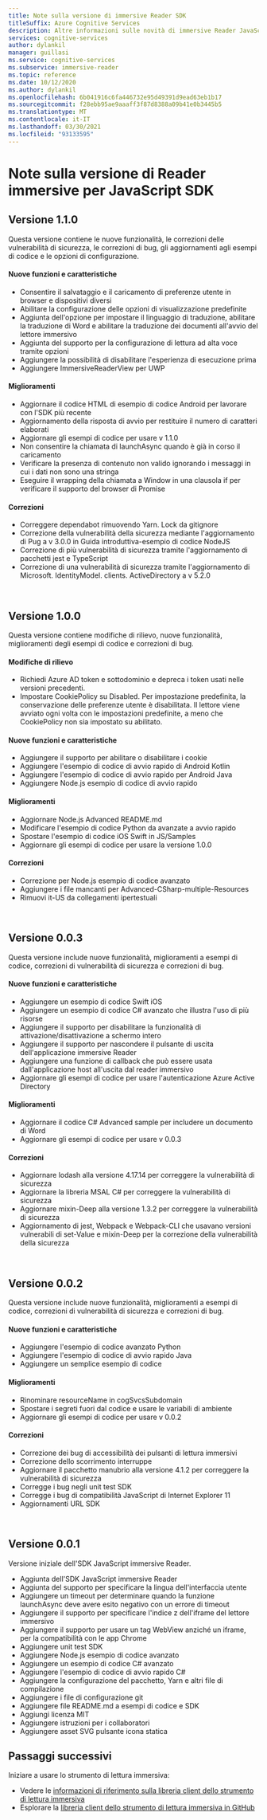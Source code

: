 ```yaml
---
title: Note sulla versione di immersive Reader SDK
titleSuffix: Azure Cognitive Services
description: Altre informazioni sulle novità di immersive Reader JavaScript SDK.
services: cognitive-services
author: dylankil
manager: guillasi
ms.service: cognitive-services
ms.subservice: immersive-reader
ms.topic: reference
ms.date: 10/12/2020
ms.author: dylankil
ms.openlocfilehash: 6b041916c6fa446732e95d49391d9ead63eb1b17
ms.sourcegitcommit: f28ebb95ae9aaaff3f87d8388a09b41e0b3445b5
ms.translationtype: MT
ms.contentlocale: it-IT
ms.lasthandoff: 03/30/2021
ms.locfileid: "93133595"
---
```

# <a name="immersive-reader-javascript-sdk-release-notes"></a>Note sulla versione di Reader immersive per JavaScript SDK

## <a name="version-110"></a>Versione 1.1.0

Questa versione contiene le nuove funzionalità, le correzioni delle vulnerabilità di sicurezza, le correzioni di bug, gli aggiornamenti agli esempi di codice e le opzioni di configurazione.

#### <a name="new-features"></a>Nuove funzioni e caratteristiche

* Consentire il salvataggio e il caricamento di preferenze utente in browser e dispositivi diversi
* Abilitare la configurazione delle opzioni di visualizzazione predefinite
* Aggiunta dell'opzione per impostare il linguaggio di traduzione, abilitare la traduzione di Word e abilitare la traduzione dei documenti all'avvio del lettore immersivo
* Aggiunta del supporto per la configurazione di lettura ad alta voce tramite opzioni
* Aggiungere la possibilità di disabilitare l'esperienza di esecuzione prima
* Aggiungere ImmersiveReaderView per UWP

#### <a name="improvements"></a>Miglioramenti

* Aggiornare il codice HTML di esempio di codice Android per lavorare con l'SDK più recente
* Aggiornamento della risposta di avvio per restituire il numero di caratteri elaborati
* Aggiornare gli esempi di codice per usare v 1.1.0
* Non consentire la chiamata di launchAsync quando è già in corso il caricamento
* Verificare la presenza di contenuto non valido ignorando i messaggi in cui i dati non sono una stringa
* Eseguire il wrapping della chiamata a Window in una clausola if per verificare il supporto del browser di Promise

#### <a name="fixes"></a>Correzioni

* Correggere dependabot rimuovendo Yarn. Lock da gitignore
* Correzione della vulnerabilità della sicurezza mediante l'aggiornamento di Pug a v 3.0.0 in Guida introduttiva-esempio di codice NodeJS
* Correzione di più vulnerabilità di sicurezza tramite l'aggiornamento di pacchetti jest e TypeScript
* Correzione di una vulnerabilità di sicurezza tramite l'aggiornamento di Microsoft. IdentityModel. clients. ActiveDirectory a v 5.2.0

<br>

## <a name="version-100"></a>Versione 1.0.0

Questa versione contiene modifiche di rilievo, nuove funzionalità, miglioramenti degli esempi di codice e correzioni di bug.

#### <a name="breaking-changes"></a>Modifiche di rilievo

* Richiedi Azure AD token e sottodominio e depreca i token usati nelle versioni precedenti.
* Impostare CookiePolicy su Disabled. Per impostazione predefinita, la conservazione delle preferenze utente è disabilitata. Il lettore viene avviato ogni volta con le impostazioni predefinite, a meno che CookiePolicy non sia impostato su abilitato.

#### <a name="new-features"></a>Nuove funzioni e caratteristiche

* Aggiungere il supporto per abilitare o disabilitare i cookie
* Aggiungere l'esempio di codice di avvio rapido di Android Kotlin
* Aggiungere l'esempio di codice di avvio rapido per Android Java
* Aggiungere Node.js esempio di codice di avvio rapido

#### <a name="improvements"></a>Miglioramenti

* Aggiornare Node.js Advanced README.md
* Modificare l'esempio di codice Python da avanzate a avvio rapido
* Spostare l'esempio di codice iOS Swift in JS/Samples
* Aggiornare gli esempi di codice per usare la versione 1.0.0

#### <a name="fixes"></a>Correzioni

* Correzione per Node.js esempio di codice avanzato
* Aggiungere i file mancanti per Advanced-CSharp-multiple-Resources
* Rimuovi it-US da collegamenti ipertestuali

<br>

## <a name="version-003"></a>Versione 0.0.3

Questa versione include nuove funzionalità, miglioramenti a esempi di codice, correzioni di vulnerabilità di sicurezza e correzioni di bug.

#### <a name="new-features"></a>Nuove funzioni e caratteristiche

* Aggiungere un esempio di codice Swift iOS
* Aggiungere un esempio di codice C# avanzato che illustra l'uso di più risorse 
* Aggiungere il supporto per disabilitare la funzionalità di attivazione/disattivazione a schermo intero
* Aggiungere il supporto per nascondere il pulsante di uscita dell'applicazione immersive Reader
* Aggiungere una funzione di callback che può essere usata dall'applicazione host all'uscita dal reader immersivo
* Aggiornare gli esempi di codice per usare l'autenticazione Azure Active Directory

#### <a name="improvements"></a>Miglioramenti

* Aggiornare il codice C# Advanced sample per includere un documento di Word
* Aggiornare gli esempi di codice per usare v 0.0.3

#### <a name="fixes"></a>Correzioni

* Aggiornare lodash alla versione 4.17.14 per correggere la vulnerabilità di sicurezza
* Aggiornare la libreria MSAL C# per correggere la vulnerabilità di sicurezza
* Aggiornare mixin-Deep alla versione 1.3.2 per correggere la vulnerabilità di sicurezza
* Aggiornamento di jest, Webpack e Webpack-CLI che usavano versioni vulnerabili di set-Value e mixin-Deep per la correzione della vulnerabilità della sicurezza

<br>

## <a name="version-002"></a>Versione 0.0.2

Questa versione include nuove funzionalità, miglioramenti a esempi di codice, correzioni di vulnerabilità di sicurezza e correzioni di bug.

#### <a name="new-features"></a>Nuove funzioni e caratteristiche

* Aggiungere l'esempio di codice avanzato Python
* Aggiungere l'esempio di codice di avvio rapido Java
* Aggiungere un semplice esempio di codice

#### <a name="improvements"></a>Miglioramenti

* Rinominare resourceName in cogSvcsSubdomain
* Spostare i segreti fuori dal codice e usare le variabili di ambiente
* Aggiornare gli esempi di codice per usare v 0.0.2

#### <a name="fixes"></a>Correzioni

* Correzione dei bug di accessibilità dei pulsanti di lettura immersivi
* Correzione dello scorrimento interruppe
* Aggiornare il pacchetto manubrio alla versione 4.1.2 per correggere la vulnerabilità di sicurezza
* Corregge i bug negli unit test SDK
* Corregge i bug di compatibilità JavaScript di Internet Explorer 11
* Aggiornamenti URL SDK

<br>

## <a name="version-001"></a>Versione 0.0.1

Versione iniziale dell'SDK JavaScript immersive Reader.

* Aggiunta dell'SDK JavaScript immersive Reader
* Aggiunta del supporto per specificare la lingua dell'interfaccia utente
* Aggiungere un timeout per determinare quando la funzione launchAsync deve avere esito negativo con un errore di timeout
* Aggiungere il supporto per specificare l'indice z dell'iframe del lettore immersivo
* Aggiungere il supporto per usare un tag WebView anziché un iframe, per la compatibilità con le app Chrome
* Aggiungere unit test SDK
* Aggiungere Node.js esempio di codice avanzato
* Aggiungere un esempio di codice C# avanzato
* Aggiungere l'esempio di codice di avvio rapido C#
* Aggiungere la configurazione del pacchetto, Yarn e altri file di compilazione
* Aggiungere i file di configurazione git
* Aggiungere file README.md a esempi di codice e SDK
* Aggiungi licenza MIT
* Aggiungere istruzioni per i collaboratori
* Aggiungere asset SVG pulsante icona statica

## <a name="next-steps"></a>Passaggi successivi

Iniziare a usare lo strumento di lettura immersiva:

* Vedere le [informazioni di riferimento sulla libreria client dello strumento di lettura immersiva](./reference.md)
* Esplorare la [libreria client dello strumento di lettura immersiva in GitHub](https://github.com/microsoft/immersive-reader-sdk)
